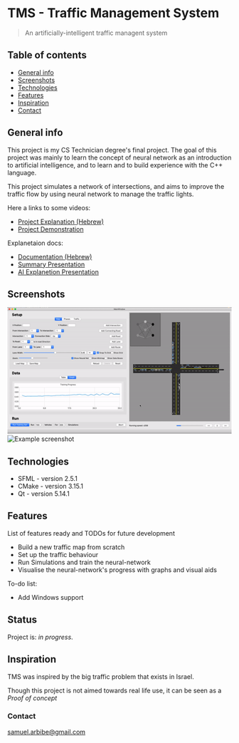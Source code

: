 # TMS - Traffic Management System
> An artificially-intelligent traffic managent system

## Table of contents
* [General info](#general-info)
* [Screenshots](#screenshots)
* [Technologies](#technologies)
* [Features](#features)
* [Inspiration](#inspiration)
* [Contact](#contact)

## General info
This project is my CS Technician degree's final project.
The goal of this project was mainly to learn the concept
of neural network as an introduction to artificial intelligence,
and to learn and to build experience with the C++ language.

This project simulates a network of intersections, and aims to improve the traffic flow by using neural network to manage
the traffic lights.

Here a links to some videos:
* [Project Explanation (Hebrew)](https://www.youtube.com/watch?v=xJOcDKXWJXo)
* [Project Demonstration](https://www.youtube.com/watch?v=BLz_PdU2oyo)

Explanetaion docs:
* [Documentation (Hebrew)](docs/project_book.pdf)
* [Summary Presentation](docs/english/summary_presentation.pdf)
* [AI Explanetion Presentation](docs/english/AI_presentation.pdf)

## Screenshots
![Example screenshot](./screenshots/TMS_recording.gif)
![Example screenshot](./screenshots/TMS_recording_2.gif)

## Technologies
* SFML - version 2.5.1
* CMake - version 3.15.1
* Qt - version 5.14.1


## Features
List of features ready and TODOs for future development
* Build a new traffic map from scratch
* Set up the traffic behaviour
* Run Simulations and train the neural-network
* Visualise the neural-network's progress with graphs and visual aids

To-do list:
* Add Windows support

## Status
Project is: _in progress_.

## Inspiration
TMS was inspired by the big traffic problem that exists in Israel.

Though this project is not aimed towards real life use, it can be seen as a *Proof of concept*

### Contact
samuel.arbibe@gmail.com
